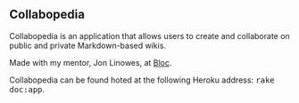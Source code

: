 ## Collabopedia
Collabopedia is an application that allows users to create and collaborate on public and private Markdown-based wikis.

Made with my mentor, Jon Linowes, at [Bloc](http://bloc.io).

Collabopedia can be found hoted at the following Heroku address: <placeholder>
<tt>rake doc:app</tt>.